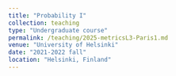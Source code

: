 ```yaml
---
title: "Probability I"
collection: teaching
type: "Undergraduate course"
permalink: /teaching/2025-metricsL3-Paris1.md
venue: "University of Helsinki"
date: "2021-2022 fall"
location: "Helsinki, Finland"
---
```

